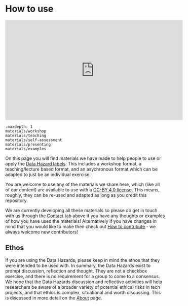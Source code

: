 # How to use

<div style="text-align: center">
<iframe width="560" height="315" src="https://www.youtube-nocookie.com/embed/CbPDV012DdY?controls=0" title="YouTube video player" frameborder="0" allow="accelerometer; autoplay; clipboard-write; encrypted-media; gyroscope; picture-in-picture; web-share" allowfullscreen></iframe>
</div>


```{toctree}
:maxdepth: 1
materials/workshop
materials/teaching
materials/self-assessment
materials/presenting
materials/examples
```

On this page you will find materials we have made to help people to use or apply the [Data Hazard labels](data-hazards). 
This includes a workshop format, a teaching/lecture based format, and an asychronous format which can be adapted to just be an individual exercise.

You are welcome to use any of the materials we share here, which (like all of our content) are available to use with a [CC-BY 4.0 license](https://creativecommons.org/licenses/by/4.0/).
This means, roughly, they can be re-used and adapted as long as you credit this repository. 

We are currently developing all these materials so please do get in touch with us through the [Contact](contact) tab above if you have any thoughts or examples of how you have used the materials! 
Alternatively if you have changes in mind that you would like to make then check out [How to contribute](contribute) - we always welcome new contributors!


## Ethos 

If you are using the Data Hazards, please keep in mind the ethos that they were intended to be used with. 
In summary, the Data Hazards exist to prompt discussion, reflection and thought. 
They are not a checkbox exercise, and there is no requirement for a group to come to a consensus. 
We hope that the Data Hazards discussion and reflective activities will help researchers be aware of a broader variety of potential ethical risks in tech projects, and that ethics is complex, situational and worth discussing.
This is discussed in more detail on the [About](about) page.